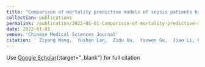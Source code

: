 ```yaml
---
title: "Comparison of mortality predictive models of sepsis patients based on machine learning"
collection: publications
permalink: /publication/2022-01-01-Comparison-of-mortality-predictive-models-of-sepsis-patients-based-on-machine-learning
date: 2022-01-01
venue: 'Chinese Medical Sciences Journal'
citation: ' Ziyang Wang,  Yushan Lan,  Zidu Xu,  Yaowen Gu,  Jiao Li, &quot;Comparison of mortality predictive models of sepsis patients based on machine learning.&quot; Chinese Medical Sciences Journal, 2022.'
---
```

Use [Google Scholar](https://scholar.google.com/scholar?q=Comparison+of+mortality+predictive+models+of+sepsis+patients+based+on+machine+learning){:target="_blank"} for full citation